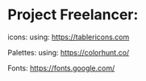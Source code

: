 # Project Freelancer:
icons:
using: https://tablericons.com

Palettes:
using: https://colorhunt.co/

Fonts:
https://fonts.google.com/
